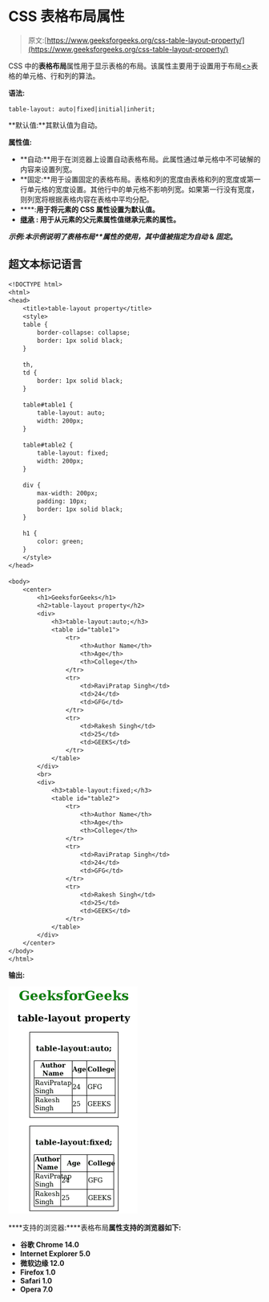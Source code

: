# CSS 表格布局属性

> 原文:[https://www.geeksforgeeks.org/css-table-layout-property/](https://www.geeksforgeeks.org/css-table-layout-property/)

CSS 中的**表格布局**属性用于显示表格的布局。该属性主要用于设置用于布局[<>](https://www.geeksforgeeks.org/html-tables/)表格的单元格、行和列的算法。

**语法:**

```
table-layout: auto|fixed|initial|inherit;
```

**默认值:**其默认值为自动。

**属性值:**

*   **自动:**用于在浏览器上设置自动表格布局。此属性通过单元格中不可破解的内容来设置列宽。
*   **固定:**用于设置固定的表格布局。表格和列的宽度由表格和列的宽度或第一行单元格的宽度设置。其他行中的单元格不影响列宽。如果第一行没有宽度，则列宽将根据表格内容在表格中平均分配。
*   [](https://www.geeksforgeeks.org/css-value-initial/)****:**用于将元素的 CSS 属性设置为默认值。**
*   **[**继承**](https://www.geeksforgeeks.org/css-value-inherit/) **:** 用于从元素的父元素属性值继承元素的属性。**

****示例:**本示例说明了**表格布局**属性的使用，其中值被指定为*自动* & *固定*。**

## **超文本标记语言**

```
<!DOCTYPE html>
<html>
<head>
    <title>table-layout property</title>
    <style>
    table {
        border-collapse: collapse;
        border: 1px solid black;
    }

    th,
    td {
        border: 1px solid black;
    }

    table#table1 {
        table-layout: auto;
        width: 200px;
    }

    table#table2 {
        table-layout: fixed;
        width: 200px;
    }

    div {
        max-width: 200px;
        padding: 10px;
        border: 1px solid black;
    }

    h1 {
        color: green;
    }
    </style>
</head>

<body>
    <center>
        <h1>GeeksforGeeks</h1>
        <h2>table-layout property</h2>
        <div>
            <h3>table-layout:auto;</h3>
            <table id="table1">
                <tr>
                    <th>Author Name</th>
                    <th>Age</th>
                    <th>College</th>
                </tr>
                <tr>
                    <td>RaviPratap Singh</td>
                    <td>24</td>
                    <td>GFG</td>
                </tr>
                <tr>
                    <td>Rakesh Singh</td>
                    <td>25</td>
                    <td>GEEKS</td>
                </tr>
            </table>
        </div>
        <br>
        <div>
            <h3>table-layout:fixed;</h3>
            <table id="table2">
                <tr>
                    <th>Author Name</th>
                    <th>Age</th>
                    <th>College</th>
                </tr>
                <tr>
                    <td>RaviPratap Singh</td>
                    <td>24</td>
                    <td>GFG</td>
                </tr>
                <tr>
                    <td>Rakesh Singh</td>
                    <td>25</td>
                    <td>GEEKS</td>
                </tr>
            </table>
        </div>
    </center>
</body>
</html>
```

****输出:****

**![](img/ce769800e6056816f851e6788b6830d7.png)**

****支持的浏览器:****表格布局**属性支持的浏览器如下:**

*   **谷歌 Chrome 14.0**
*   **Internet Explorer 5.0**
*   **微软边缘 12.0**
*   **Firefox 1.0**
*   **Safari 1.0**
*   **Opera 7.0**